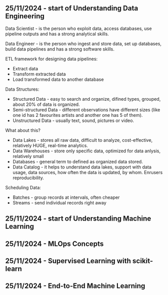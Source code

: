 ## 25/11/2024 - start of Understanding Data Engineering

Data Scientist - is the person who exploit data, access databases, use pipeline outputs and has a strong analytical skills.

Data Engineer - is the person who ingest and store data, set up databases, build data pipelines and has a strong software skills.

ETL framework for designing data pipelines:
- Extract data
- Transform extracted data
- Load transformed data to another database

Data Structures:
- Structured Data - easy to search and organize, difined types, grouped, about 20% of data is organized.
- Semi-structured Data - different observations have different sizes (like one id has 2 favourites artists and another one has 5 of them).
- Unstructured Data - usually text, sound, pictures or video.

What about this?
- Data Lakes - stores all raw data, difficult to analyze, cost-effective, relatively HUGE, real-time analytics.
- Data Warehouses - store only specific data, optimized for data anlysis, relatively small
- Databases - general term to defined as organized data stored.
- Data Catalog - it helps to understand data lakes, support with data usage, data sources, how often the data is updated, by whom. Enrusers reproducibility. 

Scheduling Data:
- Batches - group records at intervals, often cheaper
- Streams - send individual records right away

## 25/11/2024 - start of Understanding Machine Learning

## 25/11/2024 - MLOps Concepts

## 25/11/2024 - Supervised Learning with scikit-learn

## 25/11/2024 - End-to-End Machine Learning

